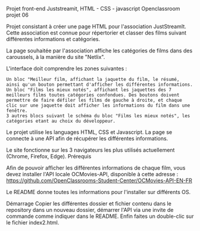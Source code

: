 Projet front-end Juststreamit, HTML - CSS - javascript
Openclassroom projet 06

Projet consistant à créer une page HTML pour l'association JustStreamIt. Cette association est connue pour répertorier et classer des films suivant différentes informations et catégories.

La page souhaitée par l'association affiche les catégories de films dans des caroussels, à la manière du site "Netlix".

L'interface doit comprendre les zones suivantes :

    Un bloc "Meilleur film, affichant la jaquette du film, le résumé, ainsi qu'un bouton permettant d'afficher les différentes informations.
    Un bloc "Films les mieux notés", affichant les jaquettes des 7 meilleurs films toutes catégories confondues. Des boutons doivent permettre de faire défiler les films de gauche à droite, et chaque clic sur une jaquette doit afficher les informations du film dans une fenêtre.
    3 autres blocs suivant le schéma du bloc "Films les mieux notés", les catégories etant au choix du développeur.

Le projet utilise les languages HTML, CSS et Javascript. La page se connecte à une API afin de récupérer les différentes informations.

Le site fonctionne sur les 3 navigateurs les plus utilisés actuellement (Chrome, Firefox, Edge).
Prérequis

Afin de pouvoir afficher les différentes informations de chaque film, vous devez installer l'API locale OCMovies-API, disponible à cette adresse : https://github.com/OpenClassrooms-Student-Center/OCMovies-API-EN-FR

Le README donne toutes les informations pour l'installer sur différents OS.


Démarrage
Copier les différentes dossier et fichier contenu dans le repository dans un nouveau dossier, démarrer l'API via une invite de commande comme indiquer dans le README. Enfin faites un double-clic sur le fichier index2.html.